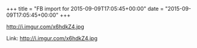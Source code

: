 +++
title = "FB import for 2015-09-09T17:05:45+00:00"
date = "2015-09-09T17:05:45+00:00"
+++

http://i.imgur.com/x6hdkZ4.jpg


Link: http://i.imgur.com/x6hdkZ4.jpg

